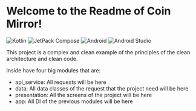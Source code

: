 # Welcome to the Readme of Coin Mirror!

![Kotlin](https://img.shields.io/badge/kotlin-%230095D5.svg?style=for-the-badge&logo=kotlin&logoColor=white)
![JetPack Compose](https://img.shields.io/badge/Jetpack_Compose-1.7.0-4285F4?logo=jetpackcompose)
![Android](https://img.shields.io/badge/Android-3DDC84?style=for-the-badge&logo=android&logoColor=white)
![Android Studio](https://img.shields.io/badge/Android%20Studio-3DDC84.svg?style=for-the-badge&logo=android-studio&logoColor=white)


This project is a complex and clean example of the principles of the clean architecture and clean code.

Inside have four big modules that are:

- api_service: All requests will be here
- data: All data classes of the request that the project need will be here
- presentation: All the screens of the project will be here
- app: All DI of the previous modules will be here

